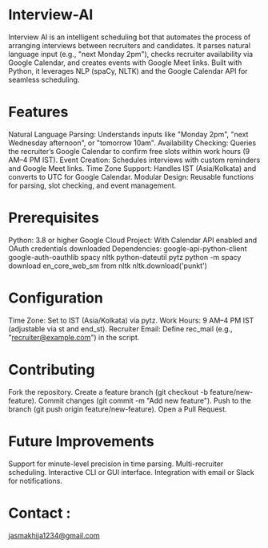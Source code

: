 # Interview-AI
Interview AI is an intelligent scheduling bot that automates the process of arranging interviews between recruiters and candidates. It parses natural language input (e.g., "next Monday 2pm"), checks recruiter availability via Google Calendar, and creates events with Google Meet links. Built with Python, it leverages NLP (spaCy, NLTK) and the Google Calendar API for seamless scheduling.

# Features
Natural Language Parsing: Understands inputs like "Monday 2pm", "next Wednesday afternoon", or "tomorrow 10am".
Availability Checking: Queries the recruiter’s Google Calendar to confirm free slots within work hours (9 AM–4 PM IST).
Event Creation: Schedules interviews with custom reminders and Google Meet links.
Time Zone Support: Handles IST (Asia/Kolkata) and converts to UTC for Google Calendar.
Modular Design: Reusable functions for parsing, slot checking, and event management.

# Prerequisites

Python: 3.8 or higher
Google Cloud Project: With Calendar API enabled and OAuth credentials downloaded
Dependencies:
google-api-python-client
google-auth-oauthlib
spacy
nltk
python-dateutil
pytz
python -m spacy download en_core_web_sm
from nltk nltk.download('punkt')

# Configuration

Time Zone: Set to IST (Asia/Kolkata) via pytz.
Work Hours: 9 AM–4 PM IST (adjustable via st and end_st).
Recruiter Email: Define rec_mail (e.g., "recruiter@example.com") in the script.


# Contributing

Fork the repository.
Create a feature branch (git checkout -b feature/new-feature).
Commit changes (git commit -m "Add new feature").
Push to the branch (git push origin feature/new-feature).
Open a Pull Request.

# Future Improvements

Support for minute-level precision in time parsing.
Multi-recruiter scheduling.
Interactive CLI or GUI interface.
Integration with email or Slack for notifications.

# Contact :
jasmakhija1234@gmail.com
